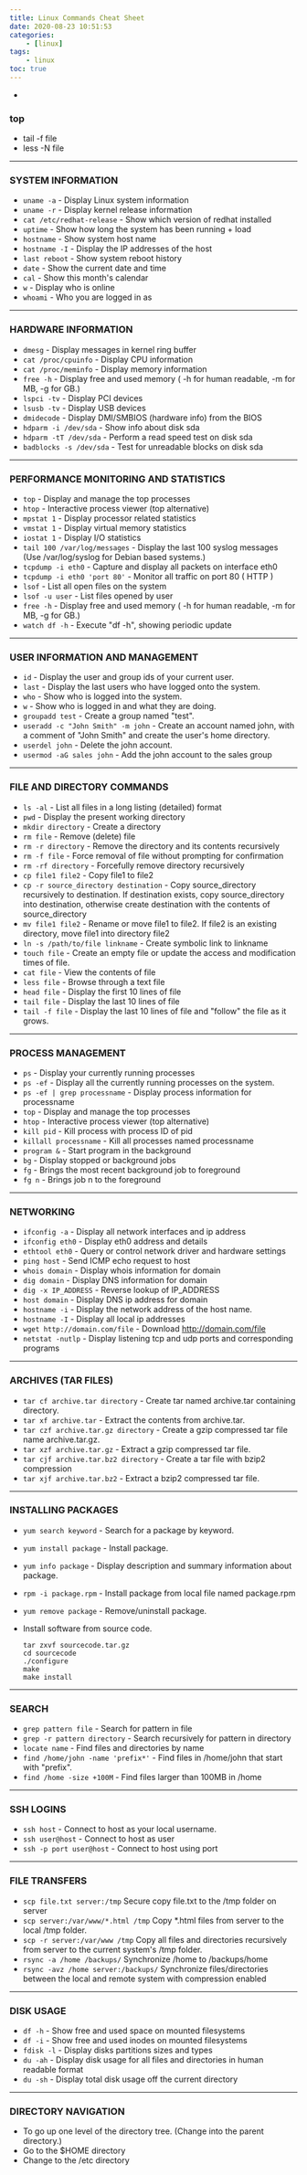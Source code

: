 ```yaml
---
title: Linux Commands Cheat Sheet
date: 2020-08-23 10:51:53
categories:
    - [linux]
tags:
	- linux
toc: true
---
```


-

<!-- more -->

### top

-   tail -f file
-   less -N file

---

### SYSTEM INFORMATION

-   `uname -a` - Display Linux system information
-   `uname -r` - Display kernel release information
-   `cat /etc/redhat-release` - Show which version of redhat installed
-   `uptime` - Show how long the system has been running + load
-   `hostname` - Show system host name
-   `hostname -I` - Display the IP addresses of the host
-   `last reboot` - Show system reboot history
-   `date` - Show the current date and time
-   `cal` - Show this month's calendar
-   `w` - Display who is online
-   `whoami` - Who you are logged in as

---

### HARDWARE INFORMATION

-   `dmesg` - Display messages in kernel ring buffer
-   `cat /proc/cpuinfo` - Display CPU information
-   `cat /proc/meminfo` - Display memory information
-   `free -h` - Display free and used memory ( -h for human readable, -m for MB, -g for GB.)
-   `lspci -tv` - Display PCI devices
-   `lsusb -tv` - Display USB devices
-   `dmidecode` - Display DMI/SMBIOS (hardware info) from the BIOS
-   `hdparm -i /dev/sda` - Show info about disk sda
-   `hdparm -tT /dev/sda` - Perform a read speed test on disk sda
-   `badblocks -s /dev/sda` - Test for unreadable blocks on disk sda

---

### PERFORMANCE MONITORING AND STATISTICS

-   `top` - Display and manage the top processes
-   `htop` - Interactive process viewer (top alternative)
-   `mpstat 1` - Display processor related statistics
-   `vmstat 1` - Display virtual memory statistics
-   `iostat 1` - Display I/O statistics
-   `tail 100 /var/log/messages` - Display the last 100 syslog messages (Use /var/log/syslog for Debian based systems.)
-   `tcpdump -i eth0` - Capture and display all packets on interface eth0
-   `tcpdump -i eth0 'port 80'` - Monitor all traffic on port 80 ( HTTP )
-   `lsof` - List all open files on the system
-   `lsof -u user` - List files opened by user
-   `free -h` - Display free and used memory ( -h for human readable, -m for MB, -g for GB.)
-   `watch df -h` - Execute "df -h", showing periodic update

---

### USER INFORMATION AND MANAGEMENT

-   `id` - Display the user and group ids of your current user.
-   `last` - Display the last users who have logged onto the system.
-   `who` - Show who is logged into the system.
-   `w` - Show who is logged in and what they are doing.
-   `groupadd test` - Create a group named "test".
-   `useradd -c "John Smith" -m john` - Create an account named john, with a comment of "John Smith" and create the user's home directory.
-   `userdel john` - Delete the john account.
-   `usermod -aG sales john` - Add the john account to the sales group

---

### FILE AND DIRECTORY COMMANDS

-   `ls -al` - List all files in a long listing (detailed) format
-   `pwd` - Display the present working directory
-   `mkdir directory` - Create a directory
-   `rm file` - Remove (delete) file
-   `rm -r directory` - Remove the directory and its contents recursively
-   `rm -f file` - Force removal of file without prompting for confirmation
-   `rm -rf directory` - Forcefully remove directory recursively
-   `cp file1 file2` - Copy file1 to file2
-   `cp -r source_directory destination` - Copy source_directory recursively to destination. If destination exists, copy source_directory into destination, otherwise create destination with the contents of source_directory
-   `mv file1 file2` - Rename or move file1 to file2. If file2 is an existing directory, move file1 into directory file2
-   `ln -s /path/to/file linkname` - Create symbolic link to linkname
-   `touch file` - Create an empty file or update the access and modification times of file.
-   `cat file` - View the contents of file
-   `less file` - Browse through a text file
-   `head file` - Display the first 10 lines of file
-   `tail file` - Display the last 10 lines of file
-   `tail -f file` - Display the last 10 lines of file and "follow" the file as it grows.

---

### PROCESS MANAGEMENT

-   `ps` - Display your currently running processes
-   `ps -ef` - Display all the currently running processes on the system.
-   `ps -ef | grep processname` - Display process information for processname
-   `top` - Display and manage the top processes
-   `htop` - Interactive process viewer (top alternative)
-   `kill pid` - Kill process with process ID of pid
-   `killall processname` - Kill all processes named processname
-   `program &` - Start program in the background
-   `bg` - Display stopped or background jobs
-   `fg` - Brings the most recent background job to foreground
-   `fg n` - Brings job n to the foreground

---

### NETWORKING

-   `ifconfig -a` - Display all network interfaces and ip address
-   `ifconfig eth0` - Display eth0 address and details
-   `ethtool eth0` - Query or control network driver and hardware settings
-   `ping host` - Send ICMP echo request to host
-   `whois domain` - Display whois information for domain
-   `dig domain` - Display DNS information for domain
-   `dig -x IP_ADDRESS` - Reverse lookup of IP_ADDRESS
-   `host domain` - Display DNS ip address for domain
-   `hostname -i` - Display the network address of the host name.
-   `hostname -I` - Display all local ip addresses
-   `wget http://domain.com/file` - Download http://domain.com/file
-   `netstat -nutlp` - Display listening tcp and udp ports and corresponding programs

---

### ARCHIVES (TAR FILES)

-   `tar cf archive.tar directory` - Create tar named archive.tar containing directory.
-   `tar xf archive.tar` - Extract the contents from archive.tar.
-   `tar czf archive.tar.gz directory` - Create a gzip compressed tar file name archive.tar.gz.
-   `tar xzf archive.tar.gz` - Extract a gzip compressed tar file.
-   `tar cjf archive.tar.bz2 directory` - Create a tar file with bzip2 compression
-   `tar xjf archive.tar.bz2` - Extract a bzip2 compressed tar file.

---

### INSTALLING PACKAGES

-   `yum search keyword` - Search for a package by keyword.
-   `yum install package` - Install package.
-   `yum info package` - Display description and summary information about package.
-   `rpm -i package.rpm` - Install package from local file named package.rpm
-   `yum remove package` - Remove/uninstall package.
-   Install software from source code.

        tar zxvf sourcecode.tar.gz
        cd sourcecode
        ./configure
        make
        make install

---

### SEARCH

-   `grep pattern file` - Search for pattern in file
-   `grep -r pattern directory` - Search recursively for pattern in directory
-   `locate name` - Find files and directories by name
-   `find /home/john -name 'prefix*'` - Find files in /home/john that start with "prefix".
-   `find /home -size +100M` - Find files larger than 100MB in /home

---

### SSH LOGINS

-   `ssh host` - Connect to host as your local username.
-   `ssh user@host` - Connect to host as user
-   `ssh -p port user@host` - Connect to host using port

---

### FILE TRANSFERS

-   `scp file.txt server:/tmp` Secure copy file.txt to the /tmp folder on server
-   `scp server:/var/www/*.html /tmp` Copy \*.html files from server to the local /tmp folder.
-   `scp -r server:/var/www /tmp` Copy all files and directories recursively from server to the current system's /tmp folder.
-   `rsync -a /home /backups/` Synchronize /home to /backups/home
-   `rsync -avz /home server:/backups/` Synchronize files/directories between the local and remote system with compression enabled

---

### DISK USAGE

-   `df -h` - Show free and used space on mounted filesystems
-   `df -i` - Show free and used inodes on mounted filesystems
-   `fdisk -l` - Display disks partitions sizes and types
-   `du -ah` - Display disk usage for all files and directories in human readable format
-   `du -sh` - Display total disk usage off the current directory

---

### DIRECTORY NAVIGATION

-   To go up one level of the directory tree. (Change into the parent directory.)
-   Go to the \$HOME directory
-   Change to the /etc directory

